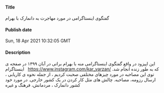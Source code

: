 #### Title
گفتگوی اینستاگرامی در مورد مهاجرت به دانمارک با بهرام
#### Publish date
Sun, 18 Apr 2021 10:32:05 GMT
#### Description
این اپیزود در واقع گفتگوی اینستاگرامی منه با بهرام براتی در آبان ۱۳۹۹ در صفحه ی اینستاگرام
  https://www.instagram.com/kar_varzan/
که ​به طور زنده انجام شد. توی این مصاحبه در مورد چیزهای مختلفی صحبت کردیم ، از جمله نحوه ی کاریابی ، ارسال رزومه، مصاحبه. چالش های مثل کار کردن در یک کشور خارجی. در مورد خود کشور دانمارک ، مردمانش، فرهنگ و غیره 


